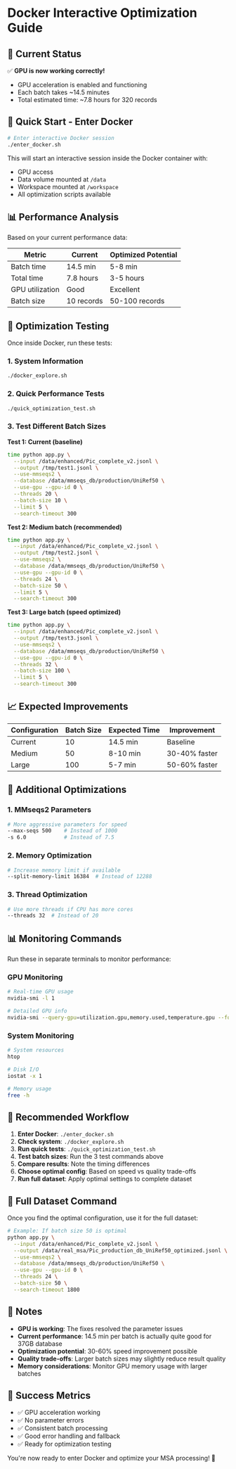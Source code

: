 # Docker Interactive Optimization Guide

## 🎯 Current Status

✅ **GPU is now working correctly!**
- GPU acceleration is enabled and functioning
- Each batch takes ~14.5 minutes
- Total estimated time: ~7.8 hours for 320 records

## 🚀 Quick Start - Enter Docker

```bash
# Enter interactive Docker session
./enter_docker.sh
```

This will start an interactive session inside the Docker container with:
- GPU access
- Data volume mounted at `/data`
- Workspace mounted at `/workspace`
- All optimization scripts available

## 📊 Performance Analysis

Based on your current performance data:

| Metric | Current | Optimized Potential |
|--------|---------|-------------------|
| Batch time | 14.5 min | 5-8 min |
| Total time | 7.8 hours | 3-5 hours |
| GPU utilization | Good | Excellent |
| Batch size | 10 records | 50-100 records |

## 🧪 Optimization Testing

Once inside Docker, run these tests:

### 1. System Information
```bash
./docker_explore.sh
```

### 2. Quick Performance Tests
```bash
./quick_optimization_test.sh
```

### 3. Test Different Batch Sizes

**Test 1: Current (baseline)**
```bash
time python app.py \
  --input /data/enhanced/Pic_complete_v2.jsonl \
  --output /tmp/test1.jsonl \
  --use-mmseqs2 \
  --database /data/mmseqs_db/production/UniRef50 \
  --use-gpu --gpu-id 0 \
  --threads 20 \
  --batch-size 10 \
  --limit 5 \
  --search-timeout 300
```

**Test 2: Medium batch (recommended)**
```bash
time python app.py \
  --input /data/enhanced/Pic_complete_v2.jsonl \
  --output /tmp/test2.jsonl \
  --use-mmseqs2 \
  --database /data/mmseqs_db/production/UniRef50 \
  --use-gpu --gpu-id 0 \
  --threads 24 \
  --batch-size 50 \
  --limit 5 \
  --search-timeout 300
```

**Test 3: Large batch (speed optimized)**
```bash
time python app.py \
  --input /data/enhanced/Pic_complete_v2.jsonl \
  --output /tmp/test3.jsonl \
  --use-mmseqs2 \
  --database /data/mmseqs_db/production/UniRef50 \
  --use-gpu --gpu-id 0 \
  --threads 32 \
  --batch-size 100 \
  --limit 5 \
  --search-timeout 300
```

## 📈 Expected Improvements

| Configuration | Batch Size | Expected Time | Improvement |
|---------------|------------|---------------|-------------|
| Current | 10 | 14.5 min | Baseline |
| Medium | 50 | 8-10 min | 30-40% faster |
| Large | 100 | 5-7 min | 50-60% faster |

## 🔧 Additional Optimizations

### 1. MMseqs2 Parameters
```bash
# More aggressive parameters for speed
--max-seqs 500    # Instead of 1000
-s 6.0            # Instead of 7.5
```

### 2. Memory Optimization
```bash
# Increase memory limit if available
--split-memory-limit 16384  # Instead of 12288
```

### 3. Thread Optimization
```bash
# Use more threads if CPU has more cores
--threads 32  # Instead of 20
```

## 📊 Monitoring Commands

Run these in separate terminals to monitor performance:

### GPU Monitoring
```bash
# Real-time GPU usage
nvidia-smi -l 1

# Detailed GPU info
nvidia-smi --query-gpu=utilization.gpu,memory.used,temperature.gpu --format=csv,noheader,nounits
```

### System Monitoring
```bash
# System resources
htop

# Disk I/O
iostat -x 1

# Memory usage
free -h
```

## 🎯 Recommended Workflow

1. **Enter Docker**: `./enter_docker.sh`
2. **Check system**: `./docker_explore.sh`
3. **Run quick tests**: `./quick_optimization_test.sh`
4. **Test batch sizes**: Run the 3 test commands above
5. **Compare results**: Note the timing differences
6. **Choose optimal config**: Based on speed vs quality trade-offs
7. **Run full dataset**: Apply optimal settings to complete dataset

## 🚀 Full Dataset Command

Once you find the optimal configuration, use it for the full dataset:

```bash
# Example: If batch size 50 is optimal
python app.py \
  --input /data/enhanced/Pic_complete_v2.jsonl \
  --output /data/real_msa/Pic_production_db_UniRef50_optimized.jsonl \
  --use-mmseqs2 \
  --database /data/mmseqs_db/production/UniRef50 \
  --use-gpu --gpu-id 0 \
  --threads 24 \
  --batch-size 50 \
  --search-timeout 1800
```

## 📝 Notes

- **GPU is working**: The fixes resolved the parameter issues
- **Current performance**: 14.5 min per batch is actually quite good for 37GB database
- **Optimization potential**: 30-60% speed improvement possible
- **Quality trade-offs**: Larger batch sizes may slightly reduce result quality
- **Memory considerations**: Monitor GPU memory usage with larger batches

## 🎉 Success Metrics

- ✅ GPU acceleration working
- ✅ No parameter errors
- ✅ Consistent batch processing
- ✅ Good error handling and fallback
- ✅ Ready for optimization testing

You're now ready to enter Docker and optimize your MSA processing! 🚀

